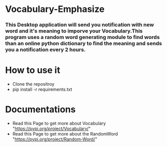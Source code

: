 # Vocabulary-Emphasize
### This Desktop application will send you notification with new word and it's meaning to imporve your Vocabulary.This program uses a random word generating module to find words than an online python dictionary to find the meaning and sends you a notification every 2 hours. 

# How to use it 
* Clone the repositroy 
* pip install -r requirements.txt 
 

# Documentations 
* Read this Page to get more about Vocabulary "https://pypi.org/project/Vocabulary/"
* Read this Page to get more about the RandomWord "https://pypi.org/project/Random-Word/"
